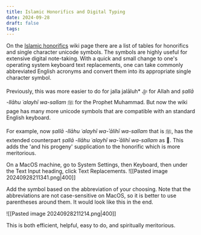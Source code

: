 ```yaml
---
title: Islamic Honorifics and Digital Typing
date: 2024-09-28
draft: false
tags:
---
```

On the [Islamic honorifics](https://en.wikipedia.org/wiki/Islamic_honorifics) wiki page there are a list of tables for honorifics and single character unicode symbols. The symbols are highly useful for extensive digital note-taking. With a quick and small change to one's operating system keyboard text replacements, one can take commonly abbreviated English acronyms and convert them into its appropriate single character symbol. 

Previously, this was more easier to do for jalla jalāluh* ﷻ for Allah and *ṣallā -llāhu ʿalayhī wa-sallam* ﷺ for the Prophet Muhammad. But now the wiki page has many more unicode symbols that are compatible with an standard English keyboard. 

For example, now *ṣallā -llāhu ʿalayhī wa-ʾālihī wa-sallam* that is ﷺ, has the extended counterpart *ṣallā -llāhu ʿalayhī wa-ʾālihī wa-sallam* as ﵌. This adds the 'and his progeny' supplication to the honorific which is more meritorious. 

On a MacOS machine, go to System Settings, then Keyboard, then under the Text Input heading, click Text Replacements. 
![[Pasted image 20240928211341.png|400]]

Add the symbol based on the abbreviation of your choosing. Note that the abbreviations are not case-sensitive on MacOS, so it is better to use parentheses around them. It would look like this in the end. 

![[Pasted image 20240928211214.png|400]]

This is both efficient, helpful, easy to do, and spiritually meritorious. 